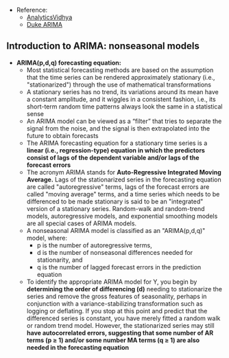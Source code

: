 
- Reference:
  - [AnalyticsVidhya](https://www.analyticsvidhya.com/blog/2015/12/complete-tutorial-time-series-modeling/)
  - [Duke ARIMA](https://people.duke.edu/~rnau/411arim.htm)

## Introduction to ARIMA: nonseasonal models

- **ARIMA(p,d,q) forecasting equation:** 
  - Most statistical forecasting methods are based on the assumption that the time series can be rendered approximately stationary (i.e., "stationarized") through the use of mathematical transformations
  - A stationary series has no trend, its variations around its mean have a constant amplitude, and it wiggles in a consistent fashion, i.e., its short-term random time patterns always look the same in a statistical sense
  - An ARIMA model can be viewed as a “filter” that tries to separate the signal from the noise, and the signal is then extrapolated into the future to obtain forecasts
  - The ARIMA forecasting equation for a stationary time series is a **linear (i.e., regression-type) equation in which the predictors consist of lags of the dependent variable and/or lags of the forecast errors**
  - The acronym ARIMA stands for **Auto-Regressive Integrated Moving Average.** Lags of the stationarized series in the forecasting equation are called "autoregressive" terms, lags of the forecast errors are called "moving average" terms, and a time series which needs to be differenced to be made stationary is said to be an "integrated" version of a stationary series. Random-walk and random-trend models, autoregressive models, and exponential smoothing models are all special cases of ARIMA models.
  - A nonseasonal ARIMA model is classified as an "ARIMA(p,d,q)" model, where:
    - p is the number of autoregressive terms,
    - d is the number of nonseasonal differences needed for stationarity, and
    - q is the number of lagged forecast errors in the prediction equation
  - To identify the appropriate ARIMA model for Y, you begin by **determining the order of differencing (d)** needing to stationarize the series and remove the gross features of seasonality, perhaps in conjunction with a variance-stabilizing transformation such as logging or deflating. If you stop at this point and predict that the differenced series is constant, you have merely fitted a random walk or random trend model.  However, the stationarized series may still **have autocorrelated errors, suggesting that some number of AR terms (p ≥ 1) and/or some number MA terms (q ≥ 1) are also needed in the forecasting equation**

